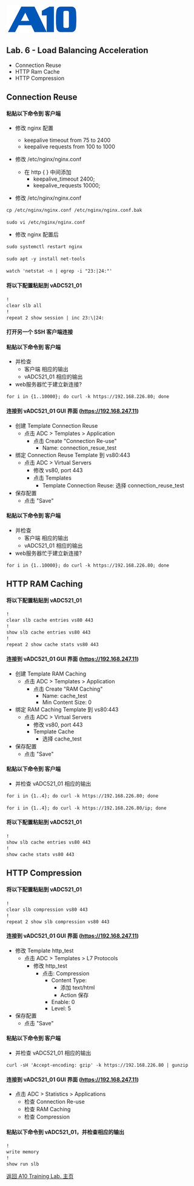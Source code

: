 ![](/Images/A10-NewLogos-Blue-NoReg-RGB-50.png)

## Lab. 6 - Load Balancing Acceleration
  + Connection Reuse
  + HTTP Ram Cache
  + HTTP Compression

## Connection Reuse
#### 粘贴以下命令到 客户端
  + 修改 nginx 配置
    + keepalive timeout from 75 to 2400
    + keepalive requests from 100 to 1000
  + 修改 /etc/nginx/nginx.conf
    + 在 http { } 中间添加
      + keepalive_timeout 2400;
      + keepalive_requests 10000;

  + 修改 /etc/nginx/nginx.conf
```
cp /etc/nginx/nginx.conf /etc/nginx/nginx.conf.bak

sudo vi /etc/nginx/nginx.conf

```

  + 修改 nginx 配置后
```
sudo systemctl restart nginx

sudo apt -y install net-tools

watch 'netstat -n | egrep -i "23:|24:"'

```

#### 将以下配置粘贴到 vADC521_01
```
!
clear slb all
!
repeat 2 show session | inc 23:\|24:

```

#### 打开另一个 SSH 客户端连接
#### 粘贴以下命令到 客户端
  + 并检查
    + 客户端 相应的输出
    + vADC521_01 相应的输出
  + web服务器忙于建立新连接?
```
for i in {1..10000}; do curl -k https://192.168.226.80; done
```

#### 连接到 vADC521_01 GUI 界面 (https://192.168.247.11)
  + 创建 Template Connection Reuse
    + 点击 ADC > Templates > Application
      + 点击 Create "Connection Re-use"
        + Name: connection_resue_test
  + 绑定 Connection Reuse Template 到 vs80:443
    + 点击 ADC > Virtual Servers
      + 修改 vs80, port 443
      + 点击 Templates
        + Template Connection Reuse: 选择 connection_reuse_test
  + 保存配置
    + 点击 "Save"  

#### 粘贴以下命令到 客户端
  + 并检查
    + 客户端 相应的输出
    + vADC521_01 相应的输出
  + web服务器忙于建立新连接?
```
for i in {1..10000}; do curl -k https://192.168.226.80; done
```


## HTTP RAM Caching
#### 将以下配置粘贴到 vADC521_01
```
!
clear slb cache entries vs80 443
!
show slb cache entries vs80 443
!
repeat 2 show cache stats vs80 443

```

#### 连接到 vADC521_01 GUI 界面 (https://192.168.247.11)
  + 创建 Template RAM Caching
    + 点击 ADC > Templates > Application
      + 点击 Create "RAM Caching"
        + Name: cache_test
        + Min Content Size: 0
  + 绑定 RAM Caching Template 到 vs80:443
    + 点击 ADC > Virtual Servers
      + 修改 vs80, port 443
      + Template Cache
        + 选择 cache_test
  + 保存配置
    + 点击 "Save"  

#### 粘贴以下命令到 客户端
  + 并检查 vADC521_01 相应的输出
```
for i in {1..4}; do curl -k https://192.168.226.80; done

for i in {1..4}; do curl -k https://192.168.226.80/ip; done

```

#### 将以下配置粘贴到 vADC521_01
```
!
show slb cache entries vs80 443
!
show cache stats vs80 443

```


## HTTP Compression
#### 将以下配置粘贴到 vADC521_01
```
!
clear slb compression vs80 443
!
repeat 2 show slb compression vs80 443

```

#### 连接到 vADC521_01 GUI 界面 (https://192.168.247.11)
  + 修改 Template http_test
    + 点击 ADC > Templates > L7 Protocols
      + 修改 http_test
        + 点击: Compression
          + Content Type:
            + 添加 text/html
            + Action 保存
          + Enable: 0
          + Level: 5
  + 保存配置
    + 点击 "Save"  

#### 粘贴以下命令到 客户端
  + 并检查 vADC521_01 相应的输出
```
curl -sH 'Accept-encoding: gzip' -k https://192.168.226.80 | gunzip

```

#### 连接到 vADC521_01 GUI 界面 (https://192.168.247.11)
  + 点击 ADC > Statistics > Applications
    + 检查 Connection Re-use
    + 检查 RAM Caching
    + 检查 Compression


#### 粘贴以下命令到 vADC521_01，并检查相应的输出
```
!
write memory
!
show run slb

```

[返回 A10 Training Lab. 主页](https://github.com/borissiu/A10_Training_Lab)